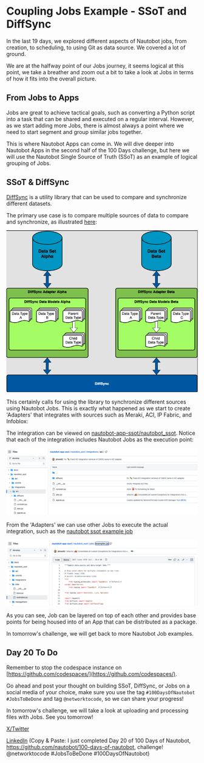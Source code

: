 # Coupling Jobs Example - SSoT and DiffSync 

In the last 19 days, we explored different aspects of Nautobot jobs, from creation, to scheduling, to using Git as data source. We covered a lot of ground. 

We are at the halfway point of our Jobs journey, it seems logical at this point, we take a breather and zoom out a bit to take a look at Jobs in terms of how it fits into the overall picture. 

## From Jobs to Apps

Jobs are great to achieve tactical goals, such as converting a Python script into a task that can be shared and executed on a regular interval. However, as we start adding more Jobs, there is almost always a point where we need to start segment and group similar jobs together. 

This is where Nautobot Apps can come in. We will dive deeper into Nautobot Apps in the second half of the 100 Days challenge, but here we will use the Nautobot Single Source of Truth (SSoT) as an example of logical grouping of Jobs. 

## SSoT & DiffSync

[DiffSync](https://github.com/networktocode/diffsync) is a utility library that can be used to compare and synchronize different datasets. 

The primary use case is to compare multiple sources of data to compare and synchronize, as illustrated [here](https://raw.githubusercontent.com/networktocode/diffsync/develop/docs/images/diffsync_components.png): 

![diff_sync_1](images/diff_sync_1.png)

This certainly calls for using the library to synchronize different sources using Nautobot Jobs. This is exactly what happened as we start to create 'Adapters' that integrates with sources such as Meraki, ACI, IP Fabric, and Infoblox: 

The integration can be viewed on [nautobot-app-ssot/nautobot_ssot](https://github.com/nautobot/nautobot-app-ssot/tree/develop/nautobot_ssot). Notice that each of the integration includes Nautobot Jobs as the execution point: 

![ssot_1](images/ssot_1.png)

From the 'Adapters' we can use other Jobs to execute the actual integration, such as the [nautobot ssot example job](https://github.com/nautobot/nautobot-app-ssot/blob/develop/nautobot_ssot/jobs/examples.py)

![ssot_2](images/ssot_2.png)

As you can see, Job can be layered on top of each other and provides base points for being housed into of an App that can be distributed as a package. 

In tomorrow's challenge, we will get back to more Nautobot Job examples. 

## Day 20 To Do

Remember to stop the codespace instance on [https://github.com/codespaces/](https://github.com/codespaces/). 

Go ahead and post your thought on building SSoT, DiffSync, or Jobs on a social media of your choice, make sure you use the tag `#100DaysOfNautobot` `#JobsToBeDone` and tag `@networktocode`, so we can share your progress! 

In tomorrow's challenge, we will take a look at uploading and processing files with Jobs. See you tomorrow! 

[X/Twitter](<https://twitter.com/intent/tweet?url=https://github.com/nautobot/100-days-of-nautobot&text=I+just+completed+Day+20+of+the+100+days+of+nautobot+!&hashtags=100DaysOfNautobot,JobsToBeDone>)

[LinkedIn](https://www.linkedin.com/) (Copy & Paste: I just completed Day 20 of 100 Days of Nautobot, https://github.com/nautobot/100-days-of-nautobot, challenge! @networktocode #JobsToBeDone #100DaysOfNautobot) 
